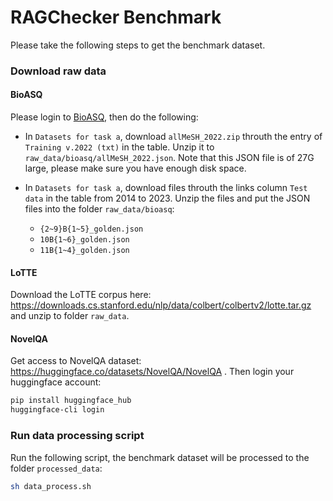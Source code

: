 # RAGChecker Benchmark

Please take the following steps to get the benchmark dataset.

### Download raw data

#### BioASQ

Please login to [BioASQ](http://participants-area.bioasq.org/datasets/), then do the following:

- In `Datasets for task a`, download `allMeSH_2022.zip` throuth the entry of `Training v.2022 (txt)` in the table. Unzip it to `raw_data/bioasq/allMeSH_2022.json`. Note that this JSON file is of 27G large, please make sure you have enough disk space.

- In `Datasets for task a`, download files throuth the links column `Test data` in the table from 2014 to 2023. Unzip the files and put the JSON files into the folder `raw_data/bioasq`:
    - `{2~9}B{1~5}_golden.json`
    - `10B{1~6}_golden.json`
    - `11B{1~4}_golden.json`


#### LoTTE

Download the LoTTE corpus here: https://downloads.cs.stanford.edu/nlp/data/colbert/colbertv2/lotte.tar.gz and unzip to folder `raw_data`.

#### NovelQA

Get access to NovelQA dataset: https://huggingface.co/datasets/NovelQA/NovelQA . Then login your huggingface account:
```bash
pip install huggingface_hub
huggingface-cli login
```

### Run data processing script

Run the following script, the benchmark dataset will be processed to the folder `processed_data`: 

```bash
sh data_process.sh
```